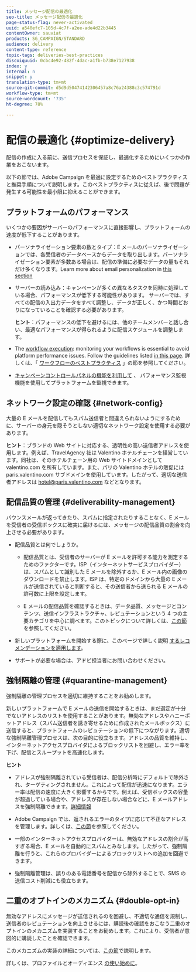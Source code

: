 ```yaml
---
title: メッセージ配信の最適化
seo-title: メッセージ配信の最適化
page-status-flag: never-activated
uuid: a540efc7-105d-4c7f-a2ee-ade4d22b3445
contentOwner: sauviat
products: SG_CAMPAIGN/STANDARD
audience: delivery
content-type: reference
topic-tags: deliveries-best-practices
discoiquuid: 0cbc4e92-482f-4dac-a1fb-b738e7127938
index: y
internal: n
snippet: y
translation-type: tm+mt
source-git-commit: d5d9d50474142306457a8c76a24388c3c574791d
workflow-type: tm+mt
source-wordcount: '735'
ht-degree: 78%

---
```



# 配信の最適化 {#optimize-delivery}

配信の作成に入る前に、送信プロセスを保証し、最適化するためにいくつかの作業をおこないます。

以下の節では、Adobe Campaign を最適に設定するためのベストプラクティスと推奨手順について説明します。このベストプラクティスに従えば、後で問題が発生する可能性を最小限に抑えることができます。

## プラットフォームのパフォーマンス

いくつかの要因がサーバーのパフォーマンスに直接影響し、プラットフォームの速度が低下することがあります。

* パーソナライゼーション要素の数とタイプ：E メールのパーソナライゼーションでは、各受信者のデータベースからデータを取り出します。パーソナライゼーション要素が多数ある場合は、配信の準備に必要なデータの量もそれだけ多くなります。Learn more about email personalization in [this section](../../designing/using/personalization.md)

* サーバーの読み込み：キャンペーンが多くの異なるタスクを同時に処理している場合、パフォーマンスが低下する可能性があります。 サーバーでは、すべての配信の入出力データをすべて調整し、データが正しく、かつ時間どおりになっていることを確認する必要があります。

   **ヒント**：パフォーマンスの低下を避けるには、他のチームメンバーと話し合い、最適なパフォーマンスが得られるように配信スケジュールを調整します。

* The [workflow execution](../../automating/using/about-workflow-execution.md): monitoring your workflows is essential to avoid platform performance issues. Follow the guidelines listed [in this page](../../automating/using/monitoring-workflow-execution.md). 詳しくは、「 [ワークフローのベストプラクティス](../../automating/using/best-practices-workflows.md) 」の節を参照してください。

* [キャンペーンコントロールパネルの機能を利用して](https://docs.adobe.com/content/help/ja-JP/control-panel/using/discover-control-panel/key-features.html) 、 [](https://docs.adobe.com/content/help/ja-JP/control-panel/using/performance-monitoring/about-performance-monitoring.html) パフォーマンス監視機能を使用してプラットフォームを監視できます。

## ネットワーク設定の確認 {#network-config}

大量の E メールを配信してもスパム送信者と間違えられないようにするために、サーバーの身元を隠そうとしない適切なネットワーク設定を使用する必要があります。

**ヒント**：ブランドの Web サイトに対応する、透明性の高い送信者アドレスを使用します。例えば、TravelAgency 社は Valentino ホテルチェーンを経営しています。同社は、そのホテルチェーン用の Web サイトドメインとして valentino.com を所有しています。また、パリの Valentino ホテルの販促には paris.valentino.com サブドメインを使用しています。したがって、適切な送信者アドレスは hotel@paris.valentino.com などとなります。

## 配信品質の管理 {#deliverability-management}

バウンスメールが返ってきたり、スパムに指定されたりすることなく、E メールを受信者の受信ボックスに確実に届けるには、メッセージの配信品質の割合を向上させる必要があります。

* 配信品質とは何でしょうか。

   * 配信品質とは、受信者のサーバーが E メールを許可する能力を測定するためのファクターです。ISP（インターネットサービスプロバイダー）は、スパムとして識別した E メールを除外するか、E メール内の画像のダウンロードを禁止します。ISP は、特定のドメインから大量の E メールが送信されていると判断すると、その送信者から送られる E メールの許可数に上限を設定します。

   * E メールの配信品質を確認するときは、データ品質、メッセージとコンテンツ、送信インフラストラクチャ、レピュテーションという 4 つの主要カテゴリを中心に調べます。このトピックについて詳しくは、[この節](../../sending/using/about-deliverability.md)を参照してください。

* 新しいプラットフォームを開始する際に、このページで詳しく説明 [するレコメンデーションを適用します](../../sending/using/starting-new-platform.md)。

* サポートが必要な場合は、アドビ担当者にお問い合わせください。

## 強制隔離の管理 {#quarantine-management}

強制隔離の管理プロセスを適切に維持することをお勧めします。

新しいプラットフォームで E メールの送信を開始するときは、まだ選定が十分でないアドレスのリストを使用することがあります。無効なアドレスやハニーポットアドレス（スパム送信者を誘き寄せるために作成されたメールボックス）に送信すると、プラットフォームのレピュテーションの低下につながります。適切な強制隔離管理プロセスは、次の目的に役立ちます。アドレスの品質を維持し、インターネットアクセスプロバイダによるブロックリストを回避し、エラー率を下げ、配信とスループットを高速化します。

**ヒント**

* アドレスが強制隔離されている受信者は、配信分析時にデフォルトで除外され、ターゲティングされません。これによって配信が迅速になります。エラー率は配信の速度に大きく影響するからです。例えば、受信ボックスの容量が超過している場合や、アドレスが存在しない場合などに、E メールアドレスを強制隔離できます。[詳細情報](../../sending/using/understanding-quarantine-management.md#identifying-quarantined-addresses)

* Adobe Campaign では、返されるエラーのタイプに応じて不正なアドレスを管理します。詳しくは、[この節](../../sending/using/understanding-quarantine-management.md)を参照してください。

* 一部のインターネットアクセスプロバイダーは、無効なアドレスの割合が高すぎる場合、E メールを自動的にスパムとみなします。したがって、強制隔離を行うと、これらのプロバイダーによるブロックリストへの追加を回避できます。

* 強制隔離管理は、誤りのある電話番号を配信から除外することで、SMS の送信コスト削減にも役立ちます。

## 二重のオプトインのメカニズム {#double-opt-in}

無効なアドレスにメッセージが送信されるのを回避し、不適切な通信を規制し、送信者のレピュテーションを向上させるには、購読後の確認をおこなう二重のオプトインのメカニズムを実装することをお勧めします。これにより、受信者が意図的に購読したことを確認できます。

このメカニズムの実装の詳細については、[この節](../../audiences/using/about-opt-in-and-opt-out-in-campaign.md)で説明します。

詳しくは、プロファイルとオーディエンス [の使い始めに](../../audiences/using/get-started-profiles-and-audiences.md)。
